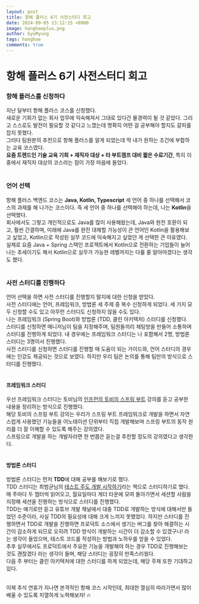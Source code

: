 ```yaml
---
layout:	post
title: 항해 플러스 6기 사전스터디 회고
date: 2024-09-05 13:12:15 +0900
image: hanghaeplus.png
author: GyuMyung
tags: hanghae
comments: true
---
```


# 항해 플러스 6기 사전스터디 회고
### 항해 플러스를 신청하다
지난 달부터 항해 플러스 코스를 신청했다. <br/>
새로운 기회가 없는 회사 업무에 익숙해져서 그대로 있다간 물경력이 될 것 같았다. 그리고 스스로도 발전이 필요할 것 같다고 느꼈는데 명확히 어떤 걸 공부해야 할지도 갈피를 잡지 못했다. <br/>
그러다 팀원분의 추천으로 항해 플러스를 알게 되었는데 딱 내가 원하는 조건에 부합하는 교육 코스였다. <br/>
**요즘 트렌드인 기술 교육 기회 + 재직자 대상 + 타 부트캠프 대비 짧은 수료기간**, 특히 이 중에서 재직자 대상의 코스라는 점이 가장 마음에 들었다. <br/><br/>

### 언어 선택
항해 플러스 백엔드 코스는 **Java, Kotlin, Typescript** 세 언어 중 하나를 선택해서 코스의 과제를 해 나가는 코스이다. 즉 세 언어 중 하나를 선택해야 하는데, 나는 **Kotlin**을 선택했다. <br/>
회사에서도 그렇고 개인적으로도 Java를 많이 사용해왔는데, Java와 완전 호환이 되고, 훨씬 간결하며, 미래에 Java를 완전 대체할 가능성이 큰 언어인 Kotlin을 활용해보고 싶었고, Kotlin으로 작성된 실무 코드에 익숙해지고 싶었던 게 선택한 큰 이유였다. <br/>
실제로 요즘 Java + Spring 스택인 프로젝트에서 Kotlin으로 전환하는 기업들이 늘어나는 추세이기도 해서 Kotlin으로 실무가 가능한 레벨까지는 다룰 줄 알아야겠다는 생각도 했다. <br/><br/>

### 사전 스터디를 진행하다
언어 선택을 하면 사전 스터디를 진행할지 말지에 대한 신청을 받았다. <br/>
사전 스터디에는 언어, 프레임워크, 방법론 세 주제 중 복수 신청하게 되었다. 세 가지 모두 신청할 수도 있고 아무런 스터디도 신청하지 않을 수도 있다. <br/>
나는 프레임워크 (Spring Boot)와 방법론 (TDD, 클린 아키텍처) 스터디를 신청했다. <br/>
스터디를 신청하면 매니저님이 팀을 지정해주며, 팀원들끼리 채팅방을 만들어 소통하며 스터디를 진행하게 되었다. 내 경우에는 프레임워크 스터디는 나 포함해서 2명, 방법론 스터디는 3명이서 진행했다. <br/>
사전 스터디를 신청하면 스터디를 진행할 때 도움이 되는 가이드와, 언어 스터디의 경우에는 인강도 제공되는 것으로 보였다. 하지만 우리 팀은 논의를 통해 팀만의 방식으로 스터디를 진행했다. <br/><br/>

#### 프레임워크 스터디
우선 프레임워크 스터디는 토비님의 [인프런의 토비의 스프링 부트](https://www.inflearn.com/course/%ED%86%A0%EB%B9%84-%EC%8A%A4%ED%94%84%EB%A7%81%EB%B6%80%ED%8A%B8-%EC%9D%B4%ED%95%B4%EC%99%80%EC%9B%90%EB%A6%AC/dashboard) 강의를 듣고 공부한 내용을 정리하는 방식으로 진행했다. <br/>
해당 토비의 스프링 부트 강의는 우리가 스프링 부트 프레임워크로 개발을 하면서 자연스럽게 사용했던 기능들을 어노테이션 단위부터 직접 개발해보며 스프링 부트의 동작 원리를 더 잘 이해할 수 있도록 해주는 강의였다. <br/>
스프링으로 개발을 하는 개발자라면 한 번쯤은 듣는걸 추천할 정도의 강의였다고 생각한다. <br/><br/>

#### 방법론 스터디
방법론 스터디는 먼저 **TDD**에 대해 공부를 해보기로 했다. <br/>
TDD 스터디는 최범균님의 [테스트 주도 개발 시작하기](https://product.kyobobook.co.kr/detail/S000001248962)라는 책으로 스터디하기로 했다. <br/>
매 주마다 두 챕터씩 읽어오고, 월요일마다 게더 타운에 모여 돌아가면서 세션할 사람을 지정해 세션을 진행하는 방식으로 스터디를 진행했다. <br/>
TDD는 얘기로만 듣고 유튜브 개발 채널에서 대충 TDD로 개발하는 방식에 대해서만 들었던 수준이라, 사실 TDD의 필요성에 대해 크게 느끼지 못했었다. 하지만 스터디를 진행하면서 TDD로 개발을 진행하면 프로덕트 소스에서 생기는 버그를 찾아 해결하는 시간이 감소하게 되므로 오히려 TDD 방식이 개발하는 시간이 더 감소할 수 있겠구나! 라는 생각이 들었으며, 테스트 코드를 작성하는 방법과 노하우를 얻을 수 있었다. <br/>
추후 실무에서도 프로덕트에서 주요한 기능을 개발해야 하는 경우 TDD로 진행해보는 것도 괜찮겠다 라는 생각이 들며, 해당 스터디는 굉장히 만족스러웠다. <br/>
다음 주 부터는 클린 아키텍처에 대한 스터디를 하게 되었는데, 해당 주제 또한 기대하고 있다. <br/><br/>

이제 추석 연휴가 지나면 본격적인 항해 코스 시작인데, 최대한 열심히 따라가면서 많이 배울 수 있도록 치열하게 노력해보자! 🔥

